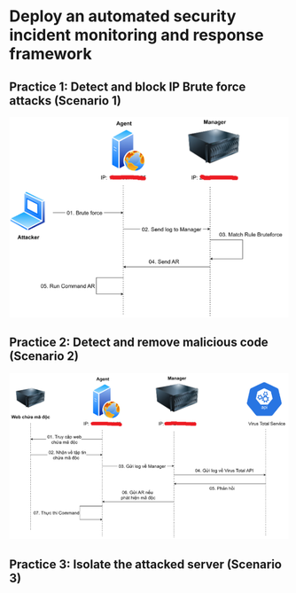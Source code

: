 # Deploy an automated security incident monitoring and response framework
## Practice 1: Detect and block IP Brute force attacks (Scenario 1)
![Alt text](images/scenario1.png)

## Practice 2: Detect and remove malicious code (Scenario 2)
![Alt text](images/scenario2.png)

## Practice 3: Isolate the attacked server (Scenario 3)
